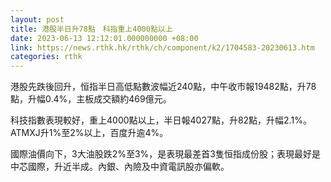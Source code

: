 ```yaml
---
layout: post
title: 港股半日升78點　科指重上4000點以上
date: 2023-06-13 12:12:01.000000000 +08:00
link: https://news.rthk.hk/rthk/ch/component/k2/1704583-20230613.htm
categories: rthk
---
```


港股先跌後回升，恒指半日高低點數波幅近240點，中午收市報19482點，升78點，升幅0.4%，主板成交額約469億元。

科技指數表現較好，重上4000點以上，半日報4027點，升82點，升幅2.1%。ATMXJ升1%至2%以上，百度升逾4%。

國際油價向下，3大油股跌2%至3%，是表現最差首3隻恒指成份股；表現最好是中芯國際，升近半成。內銀、內險及中資電訊股亦偏軟。
